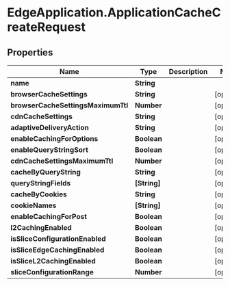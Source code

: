# EdgeApplication.ApplicationCacheCreateRequest

## Properties

Name | Type | Description | Notes
------------ | ------------- | ------------- | -------------
**name** | **String** |  | 
**browserCacheSettings** | **String** |  | [optional] 
**browserCacheSettingsMaximumTtl** | **Number** |  | [optional] 
**cdnCacheSettings** | **String** |  | [optional] 
**adaptiveDeliveryAction** | **String** |  | [optional] 
**enableCachingForOptions** | **Boolean** |  | [optional] 
**enableQueryStringSort** | **Boolean** |  | [optional] 
**cdnCacheSettingsMaximumTtl** | **Number** |  | [optional] 
**cacheByQueryString** | **String** |  | [optional] 
**queryStringFields** | **[String]** |  | [optional] 
**cacheByCookies** | **String** |  | [optional] 
**cookieNames** | **[String]** |  | [optional] 
**enableCachingForPost** | **Boolean** |  | [optional] 
**l2CachingEnabled** | **Boolean** |  | [optional] 
**isSliceConfigurationEnabled** | **Boolean** |  | [optional] 
**isSliceEdgeCachingEnabled** | **Boolean** |  | [optional] 
**isSliceL2CachingEnabled** | **Boolean** |  | [optional] 
**sliceConfigurationRange** | **Number** |  | [optional] 


